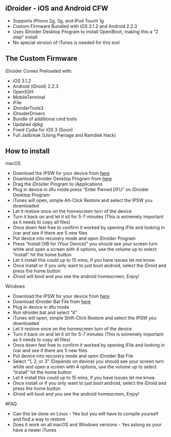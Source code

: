 ## iDroider - iOS and Android CFW
* Supports iPhone 2g, 3g, and iPod Touch 1g
* Custom Firmware Bundled with iOS 3.1.2 and Android 2.2.3
* Uses iDroider Desktop Program to install OpeniBoot, making this a “2 step” install
* No special version of iTunes is needed for this tool

## The Custom Firmware
iDroider Comes Preloaded with:
* iOS 3.1.2
* Android (iDroid) 2.2.3
* OpenSSH
* MobileTerminal
* iFile
* iDroiderTools3
* iDroiderDrivers
* Bundle of additional cmd tools
* Updated dpkg
* Fixed Cydia for iOS 3 (Soon)
* Full Jailbreak (Using Pwnage and Ramdisk Hack)

## How to install

macOS
* Download the IPSW for your device from [here](link)
* Download iDroider Desktop Program from [here](link)
* Drag the iDroider Program to /Applications 
* Plug in device in dfu mode press “Enter Pwned DFU” on iDroider Desktop Program
* iTunes will open, simple Alt-Click Restore and select the IPSW you downloaded
* Let it restore once on the homescreen turn of the device
* Turn it back on and let it sit for 5-7 minutes (This is extremely important as it needs to copy all files)
* Once down feel free to confirm it worked by opening iFile and looking in /var and see if there are 5 new files
* Put device into recovery mode and open iDroider Program 
* Press “Install OIB for (Your Device)” you should see your screen turn white and open a screen with 4 options, use the volume up to select “install” hit the home button 
* Let it install this could up to 15 mins, if you have issues let me know.
* Once install or if you only want to just boot android, select the iDroid and press the home button
* iDroid will boot and you see the android homescreen, Enjoy!

Windows
* Download the IPSW for your device from [here](link)
* Download iDroider Bat File from [here](link)
* Plug in device in dfu mode 
* Run idroider.bat and select “4”
* iTunes will open, simple Shift-Click Restore and select the IPSW you downloaded
* Let it restore once on the homescreen turn of the device
* Turn it back on and let it sit for 5-7 minutes (This is extremely important as it needs to copy all files)
* Once down feel free to confirm it worked by opening iFile and looking in /var and see if there are 5 new files
* Put device into recovery mode and open iDroider Bat File
* Select  “1, 2, or 3” (Depends on device) you should see your screen turn white and open a screen with 4 options, use the volume up to select “install” hit the home button 
* Let it install this could up to 15 mins, if you have issues let me know.
* Once install or if you only want to just boot android, select the iDroid and press the home button
* iDroid will boot and you see the android homescreen, Enjoy!

#FAQ
* Can this be done on Linux - Yes but you will have to compile yourself and find a way to restore
* Does it work on all macOS and Windows versions - Yes aslong as your have a newer iTunes 

